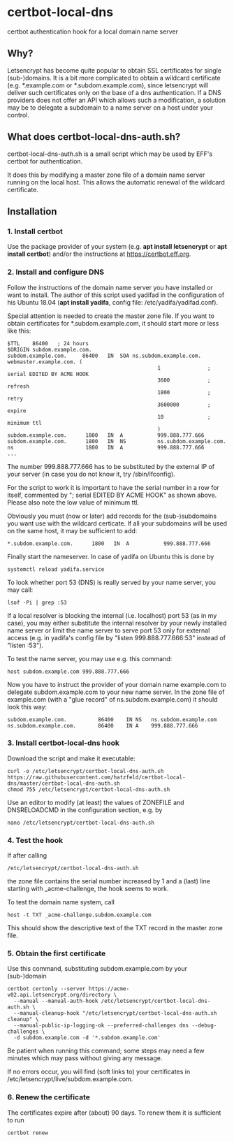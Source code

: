 # certbot-local-dns
certbot authentication hook for a local domain name server

## Why?

Letsencrypt has become quite popular to obtain SSL certificates for single (sub-)domains. It is a bit more complicated to obtain a wildcard certificate (e.g. \*.example.com or \*.subdom.example.com), since letsencrypt will deliver such certificates only on the base of a dns authentication. If a DNS providers does not offer an API which allows such a modification, a solution may be to delegate a subdomain to a name server on a host under your control.

## What does certbot-local-dns-auth.sh?

certbot-local-dns-auth.sh is a small script which may be used by EFF's certbot for authentication.

It does this by modifying a master zone file of a domain name server running on the local host. This allows the automatic renewal of the wildcard certificate.

## Installation

### 1. Install certbot 
Use the package provider of your system (e.g. **apt install letsencrypt** or **apt install certbot**) and/or the instructions at https://certbot.eff.org.

### 2. Install and configure DNS
Follow the instructions of the domain name server you have installed or want to install. The author of this script used yadifad in the configuration of his Ubuntu 18.04 (**apt install yadifa**, config file: /etc/yadifa/yadifad.conf).

Special attention is needed to create the master zone file. If you want to obtain certificates for \*.subdom.example.com, it should start more or less like this:
```
$TTL    86400   ; 24 hours
$ORIGIN subdom.example.com.
subdom.example.com.     86400   IN  SOA ns.subdom.example.com.  webmaster.example.com. (
                                                1               ; serial EDITED BY ACME HOOK
                                                3600            ; refresh
                                                1800            ; retry
                                                3600000         ; expire
                                                10              ; minimum ttl
                                                )
subdom.example.com.      1800   IN  A           999.888.777.666
subdom.example.com.      1800   IN  NS          ns.subdom.example.com.
ns                       1800   IN  A           999.888.777.666
...
```
The number 999.888.777.666 has to be substituted by the external IP of your server (in case you do not know it, try /sbin/ifconfig).

For the script to work it is important to have the serial number in a row for itself, commented by "; serial EDITED BY ACME HOOK" as shown above. Please also note the low value of minimum ttl.

Obviously you must (now or later) add records for the (sub-)subdomains you want use with the wildcard certicate. If all your subdomains will be used on the same host, it may be sufficient to add:
```
*.subdom.example.com.      1800   IN  A           999.888.777.666
```

Finally start the nameserver. In case of yadifa on Ubuntu this is done by
```
systemctl reload yadifa.service
```

To look whether port 53 (DNS) is really served by your name server, you may call:
```
lsof -Pi | grep :53
```

If a local resolver is blocking the internal (i.e. localhost) port 53 (as in my case), you may either substitute the internal resolver by your newly installed name server or limit the name server to serve port 53 only for external access (e.g. in yadifa's config file by "listen 999.888.777.666:53" instead of "listen :53").

To test the name server, you may use e.g. this command:
```
host subdom.example.com 999.888.777.666
```

Now you have to instruct the provider of your domain name example.com to delegate subdom.example.com to your new name server. In the zone file of example.com (with a "glue record" of ns.subdom.example.com) it should look this way:
```
subdom.example.com.          86400    IN NS   ns.subdom.example.com
ns.subdom.example.com.       86400    IN A    999.888.777.666
```

### 3. Install certbot-local-dns hook

Download the script and make it executable:
```
curl -o /etc/letsencrypt/certbot-local-dns-auth.sh https://raw.githubusercontent.com/hatzfeld/certbot-local-dns/master/certbot-local-dns-auth.sh
chmod 755 /etc/letsencrypt/certbot-local-dns-auth.sh
```

Use an editor to modify (at least) the values of ZONEFILE and DNSRELOADCMD in the configuration section, e.g. by
```
nano /etc/letsencrypt/certbot-local-dns-auth.sh
```

### 4. Test the hook

If after calling
```
/etc/letsencrypt/certbot-local-dns-auth.sh
```
the zone file contains the serial number increased by 1 and a (last) line starting with \_acme-challenge, the hook seems to work.

To test the domain name system, call
```
host -t TXT _acme-challenge.subdom.example.com
```
This should show the descriptive text of the TXT record in the master zone file.

### 5. Obtain the first certificate

Use this command, substituting subdom.example.com by your (sub-)domain
```
certbot certonly --server https://acme-v02.api.letsencrypt.org/directory \
  --manual --manual-auth-hook /etc/letsencrypt/certbot-local-dns-auth.sh \
  --manual-cleanup-hook "/etc/letsencrypt/certbot-local-dns-auth.sh cleanup" \
  --manual-public-ip-logging-ok --preferred-challenges dns --debug-challenges \
  -d subdom.example.com -d '*.subdom.example.com'
```

Be patient when running this command; some steps may need a few minutes which may pass without giving any message.

If no errors occur, you will find (soft links to) your certificates in /etc/letsencrypt/live/subdom.example.com.

### 6. Renew the certificate

The certificates expire after (about) 90 days. To renew them it is sufficient to run
```
certbot renew
```
